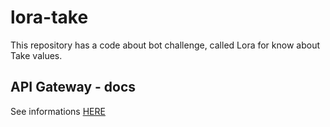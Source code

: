 # lora-take

This repository has a code about bot challenge, called Lora for know about Take values.

## API Gateway - docs

See informations [HERE](https://www.notion.so/Lora-Github-API-docs-752bcc5b21e74821b3df5ec0f5b2fe4f)
